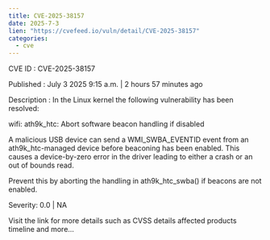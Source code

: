 ```yaml
--- 
title: CVE-2025-38157
date: 2025-7-3
lien: "https://cvefeed.io/vuln/detail/CVE-2025-38157"
categories:
  - cve
---
```


CVE ID : CVE-2025-38157

Published :  July 3
2025
9:15 a.m. | 2 hours
57 minutes ago

Description : In the Linux kernel
the following vulnerability has been resolved:

wifi: ath9k_htc: Abort software beacon handling if disabled

A malicious USB device can send a WMI_SWBA_EVENTID event from an
ath9k_htc-managed device before beaconing has been enabled. This causes
a device-by-zero error in the driver
leading to either a crash or an
out of bounds read.

Prevent this by aborting the handling in ath9k_htc_swba() if beacons are
not enabled.

Severity: 0.0 | NA

Visit the link for more details
such as CVSS details
affected products
timeline
and more...
